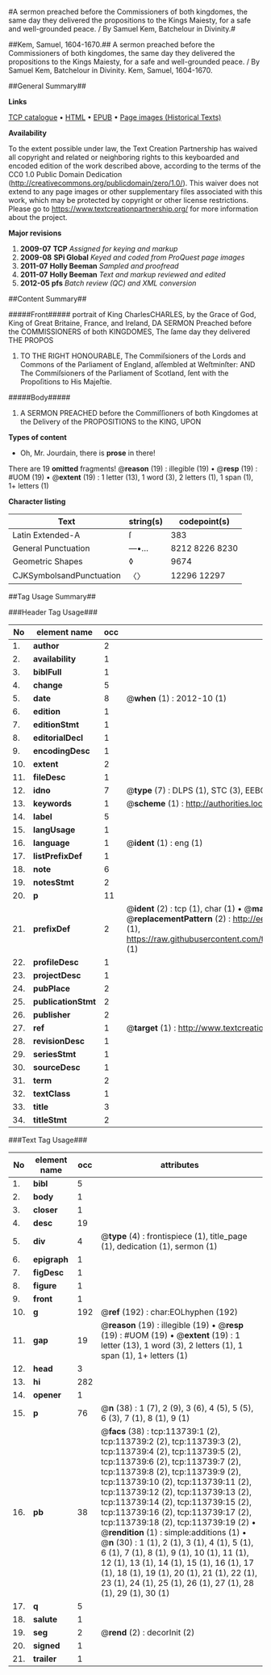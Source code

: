 #A sermon preached before the Commissioners of both kingdomes, the same day they delivered the propositions to the Kings Maiesty, for a safe and well-grounded peace. / By Samuel Kem, Batchelour in Divinity.#

##Kem, Samuel, 1604-1670.##
A sermon preached before the Commissioners of both kingdomes, the same day they delivered the propositions to the Kings Maiesty, for a safe and well-grounded peace. / By Samuel Kem, Batchelour in Divinity.
Kem, Samuel, 1604-1670.

##General Summary##

**Links**

[TCP catalogue](http://www.ota.ox.ac.uk/tcp/)  • 
[HTML](http://tei.it.ox.ac.uk/tcp/Texts-HTML/free/A87/A87672.html)  • 
[EPUB](http://tei.it.ox.ac.uk/tcp/Texts-EPUB/free/A87/A87672.epub) • 
[Page images (Historical Texts)](https://historicaltexts.jisc.ac.uk/eebo-99861601e)

**Availability**

To the extent possible under law, the Text Creation Partnership has waived all copyright and related or neighboring rights to this keyboarded and encoded edition of the work described above, according to the terms of the CC0 1.0 Public Domain Dedication (http://creativecommons.org/publicdomain/zero/1.0/). This waiver does not extend to any page images or other supplementary files associated with this work, which may be protected by copyright or other license restrictions. Please go to https://www.textcreationpartnership.org/ for more information about the project.

**Major revisions**

1. __2009-07__ __TCP__ *Assigned for keying and markup*
1. __2009-08__ __SPi Global__ *Keyed and coded from ProQuest page images*
1. __2011-07__ __Holly Beeman__ *Sampled and proofread*
1. __2011-07__ __Holly Beeman__ *Text and markup reviewed and edited*
1. __2012-05__ __pfs__ *Batch review (QC) and XML conversion*

##Content Summary##

#####Front#####
portrait of King CharlesCHARLES, by the Grace of God, King of Great Britaine, France, and Ireland, DA SERMON Preached before the COMMISSIONERS of both KINGDOMES, The ſame day they delivered THE PROPOS
1. TO THE RIGHT HONOURABLE, The Commiſsioners of the Lords and Commons of the Parliament of England, aſſembled at Weſtminſter: AND The Commiſsioners of the Parliament of Scotland, ſent with the Propoſitions to His Majeſtie.

#####Body#####

1. A SERMON PREACHED before the Commiſſioners of both Kingdomes at the Delivery of the PROPOSITIONS to the KING, UPON

**Types of content**

  * Oh, Mr. Jourdain, there is **prose** in there!

There are 19 **omitted** fragments! 
 @__reason__ (19) : illegible (19)  •  @__resp__ (19) : #UOM (19)  •  @__extent__ (19) : 1 letter (13), 1 word (3), 2 letters (1), 1 span (1), 1+ letters (1)

**Character listing**


|Text|string(s)|codepoint(s)|
|---|---|---|
|Latin Extended-A|ſ|383|
|General Punctuation|—•…|8212 8226 8230|
|Geometric Shapes|◊|9674|
|CJKSymbolsandPunctuation|〈〉|12296 12297|

##Tag Usage Summary##

###Header Tag Usage###

|No|element name|occ|attributes|
|---|---|---|---|
|1.|__author__|2||
|2.|__availability__|1||
|3.|__biblFull__|1||
|4.|__change__|5||
|5.|__date__|8| @__when__ (1) : 2012-10 (1)|
|6.|__edition__|1||
|7.|__editionStmt__|1||
|8.|__editorialDecl__|1||
|9.|__encodingDesc__|1||
|10.|__extent__|2||
|11.|__fileDesc__|1||
|12.|__idno__|7| @__type__ (7) : DLPS (1), STC (3), EEBO-CITATION (1), PROQUEST (1), VID (1)|
|13.|__keywords__|1| @__scheme__ (1) : http://authorities.loc.gov/ (1)|
|14.|__label__|5||
|15.|__langUsage__|1||
|16.|__language__|1| @__ident__ (1) : eng (1)|
|17.|__listPrefixDef__|1||
|18.|__note__|6||
|19.|__notesStmt__|2||
|20.|__p__|11||
|21.|__prefixDef__|2| @__ident__ (2) : tcp (1), char (1)  •  @__matchPattern__ (2) : ([0-9\-]+):([0-9IVX]+) (1), (.+) (1)  •  @__replacementPattern__ (2) : http://eebo.chadwyck.com/downloadtiff?vid=$1&page=$2 (1), https://raw.githubusercontent.com/textcreationpartnership/Texts/master/tcpchars.xml#$1 (1)|
|22.|__profileDesc__|1||
|23.|__projectDesc__|1||
|24.|__pubPlace__|2||
|25.|__publicationStmt__|2||
|26.|__publisher__|2||
|27.|__ref__|1| @__target__ (1) : http://www.textcreationpartnership.org/docs/. (1)|
|28.|__revisionDesc__|1||
|29.|__seriesStmt__|1||
|30.|__sourceDesc__|1||
|31.|__term__|2||
|32.|__textClass__|1||
|33.|__title__|3||
|34.|__titleStmt__|2||


###Text Tag Usage###

|No|element name|occ|attributes|
|---|---|---|---|
|1.|__bibl__|5||
|2.|__body__|1||
|3.|__closer__|1||
|4.|__desc__|19||
|5.|__div__|4| @__type__ (4) : frontispiece (1), title_page (1), dedication (1), sermon (1)|
|6.|__epigraph__|1||
|7.|__figDesc__|1||
|8.|__figure__|1||
|9.|__front__|1||
|10.|__g__|192| @__ref__ (192) : char:EOLhyphen (192)|
|11.|__gap__|19| @__reason__ (19) : illegible (19)  •  @__resp__ (19) : #UOM (19)  •  @__extent__ (19) : 1 letter (13), 1 word (3), 2 letters (1), 1 span (1), 1+ letters (1)|
|12.|__head__|3||
|13.|__hi__|282||
|14.|__opener__|1||
|15.|__p__|76| @__n__ (38) : 1 (7), 2 (9), 3 (6), 4 (5), 5 (5), 6 (3), 7 (1), 8 (1), 9 (1)|
|16.|__pb__|38| @__facs__ (38) : tcp:113739:1 (2), tcp:113739:2 (2), tcp:113739:3 (2), tcp:113739:4 (2), tcp:113739:5 (2), tcp:113739:6 (2), tcp:113739:7 (2), tcp:113739:8 (2), tcp:113739:9 (2), tcp:113739:10 (2), tcp:113739:11 (2), tcp:113739:12 (2), tcp:113739:13 (2), tcp:113739:14 (2), tcp:113739:15 (2), tcp:113739:16 (2), tcp:113739:17 (2), tcp:113739:18 (2), tcp:113739:19 (2)  •  @__rendition__ (1) : simple:additions (1)  •  @__n__ (30) : 1 (1), 2 (1), 3 (1), 4 (1), 5 (1), 6 (1), 7 (1), 8 (1), 9 (1), 10 (1), 11 (1), 12 (1), 13 (1), 14 (1), 15 (1), 16 (1), 17 (1), 18 (1), 19 (1), 20 (1), 21 (1), 22 (1), 23 (1), 24 (1), 25 (1), 26 (1), 27 (1), 28 (1), 29 (1), 30 (1)|
|17.|__q__|5||
|18.|__salute__|1||
|19.|__seg__|2| @__rend__ (2) : decorInit (2)|
|20.|__signed__|1||
|21.|__trailer__|1||
